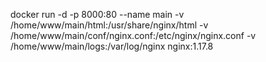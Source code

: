 docker run -d -p 8000:80 --name main -v /home/www/main/html:/usr/share/nginx/html -v /home/www/main/conf/nginx.conf:/etc/nginx/nginx.conf -v /home/www/main/logs:/var/log/nginx nginx:1.17.8